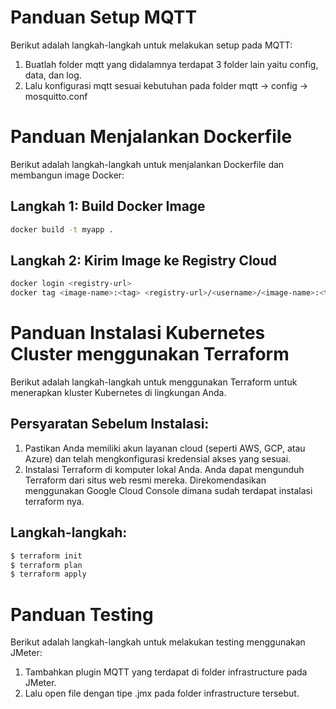# Panduan Setup MQTT

Berikut adalah langkah-langkah untuk melakukan setup pada MQTT:
1. Buatlah folder mqtt yang didalamnya terdapat 3 folder lain yaitu config, data, dan log.
2. Lalu konfigurasi mqtt sesuai kebutuhan pada folder mqtt -> config -> mosquitto.conf

# Panduan Menjalankan Dockerfile

Berikut adalah langkah-langkah untuk menjalankan Dockerfile dan membangun image Docker:

## Langkah 1: Build Docker Image

```bash
docker build -t myapp .
```

## Langkah 2: Kirim Image ke Registry Cloud
```bash
docker login <registry-url>
docker tag <image-name>:<tag> <registry-url>/<username>/<image-name>:<tag>
```

# Panduan Instalasi Kubernetes Cluster menggunakan Terraform

Berikut adalah langkah-langkah untuk menggunakan Terraform untuk menerapkan kluster Kubernetes di lingkungan Anda.

## Persyaratan Sebelum Instalasi:

1. Pastikan Anda memiliki akun layanan cloud (seperti AWS, GCP, atau Azure) dan telah mengkonfigurasi kredensial akses yang sesuai.
2. Instalasi Terraform di komputer lokal Anda. Anda dapat mengunduh Terraform dari situs web resmi mereka. Direkomendasikan menggunakan Google Cloud Console dimana sudah terdapat instalasi terraform nya.

## Langkah-langkah:

```bash
$ terraform init
$ terraform plan
$ terraform apply
```

# Panduan Testing

Berikut adalah langkah-langkah untuk melakukan testing menggunakan JMeter:
1. Tambahkan plugin MQTT yang terdapat di folder infrastructure pada JMeter.
2. Lalu open file dengan tipe .jmx pada folder infrastructure tersebut.

